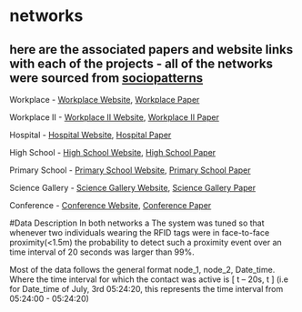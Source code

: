 # networks
here are the associated papers and website links with each of the projects - all of the networks were sourced from [sociopatterns](http://www.sociopatterns.org/)
---------------------------------------------------------------------------------------------------
Workplace - [Workplace Website](http://www.sociopatterns.org/datasets/contacts-in-a-workplace/), [Workplace Paper](https://www.cambridge.org/core/journals/network-science/article/abs/data-on-facetoface-contacts-in-an-office-building-suggest-a-lowcost-vaccination-strategy-based-on-community-linkers/18AB49AB4F2AEA33CE7501F06ADBC8E8)

Workplace II - [Workplace II Website](http://www.sociopatterns.org/datasets/test/), [Workplace II Paper](http://www.sociopatterns.org/publications/can-co-location-be-used-as-a-proxy-for-face-to-face-contacts/)

Hospital - [Hospital Website](http://www.sociopatterns.org/datasets/hospital-ward-dynamic-contact-network/), [Hospital Paper](https://journals.plos.org/plosone/article?id=10.1371/journal.pone.0073970)

High School - [High School Website](http://www.sociopatterns.org/datasets/high-school-contact-and-friendship-networks/), [High School Paper](https://journals.plos.org/plosone/article?id=10.1371/journal.pone.0136497)

Primary School - [Primary School Website](https://journals.plos.org/plosone/article?id=10.1371/journal.pone.0023176), [Primary School Paper](https://journals.plos.org/plosone/article?id=10.1371/journal.pone.0073970)

Science Gallery - [Science Gallery Website](http://www.sociopatterns.org/datasets/infectious-sociopatterns-dynamic-contact-networks/), [Science Gallery Paper](https://arxiv.org/pdf/1006.1260)

Conference - [Conference Website](http://www.sociopatterns.org/datasets/hypertext-2009-dynamic-contact-network/), [Conference Paper](https://arxiv.org/pdf/1006.1260)

#Data Description 
In both networks a The system was tuned so that whenever two individuals wearing the RFID tags were in face-to-face proximity(<1.5m) the probability to detect such a proximity event over an time interval of 20 seconds was larger than 99%.  

Most of the data follows the general format node_1, node_2, Date_time. Where the time interval for which the contact was active is [ t – 20s, t ] (i.e for Date_time of July, 3rd 05:24:20, this represents the time interval from 05:24:00 - 05:24:20) 
